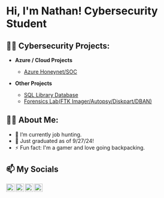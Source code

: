 <h1>Hi, I'm Nathan! Cybersecurity Student
<h2>👨‍💻 Cybersecurity Projects:</h2>

- <b>Azure / Cloud Projects</b>
  - [Azure Honeynet/SOC](https://github.com/NathanRelph/Azure-Honeynet)
    
- <b>Other Projects</b>
  - [SQL Library Database](https://youtu.be/OoVCdRdgU-0?t=0)
  - [Forensics Lab(FTK Imager/Autopsy/Diskpart/DBAN)](https://github.com/NathanRelph/Forensics-Lab)

<h2>🐱‍💻 About Me:</h2>

- 🔭 I’m currently job hunting.
- 🌱 Just graduated as of 9/27/24!
- ⚡ Fun fact: I'm a gamer and love going backpacking.

<h2> 📫 My Socials</h2>

[<img align="left" width="22px" src="https://cdn.jsdelivr.net/npm/simple-icons@v3/icons/linkedin.svg" />][linkedin]
[<img align="left" width="22px" src="https://i.imgur.com/zUcDUFA.jpg" />][discord]
[<img align="left" width="22px" src="https://cdn.jsdelivr.net/npm/simple-icons@v3/icons/instagram.svg" />][instagram]
[<img align="left" width="22px" src="https://cdn.jsdelivr.net/npm/simple-icons@v3/icons/youtube.svg" />][youtube]

[instagram]: https://www.instagram.com/nathan.relph/
[linkedin]: https://www.linkedin.com/in/nathan-relph-a27739235/
[youtube]: https://www.youtube.com/@n8an424
[discord]: https://discord.gg/7w9TeVKke3

